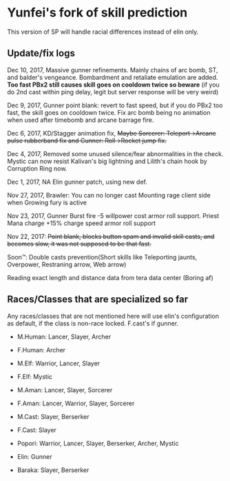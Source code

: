 # Yunfei's fork of skill prediction

This version of SP will handle racial differences instead of elin only.


## Update/fix logs

Dec 10, 2017, Massive gunner refinements. Mainly chains of arc bomb, ST, and balder's vengeance. Bombardment and retaliate emulation are added. **Too fast PBx2 still causes skill goes on cooldown twice so beware** (if you do 2nd cast within ping delay, legit but server response will be very weird)

Dec 9, 2017, Gunner point blank: revert to fast speed, but if you do PBx2 too fast, the skill goes on cooldown twice. Fix arc bomb being no animation when used after timebomb and arcane barrage fire.

Dec 6, 2017, KD/Stagger animation fix, ~~Maybe Sorcerer: Teleport->Arcane pulse rubberband fix and Gunner: Roll->Rocket jump fix.~~

Dec 4, 2017, Removed some unused silence/fear abnormalities in the check. Mystic can now resist Kalivan's big lightning and Lilith's chain hook by Corruption Ring now.

Dec 1, 2017, NA Elin gunner patch, using new def.

Nov 27, 2017, Brawler: You can no longer cast Mounting rage client side when Growing fury is active

Nov 23, 2017, Gunner Burst fire -5 willpower cost armor roll support. Priest Mana charge +15% charge speed armor roll support

Nov 22, 2017: ~~Point blank, blocks button spam and invalid skill casts, and becomes slow, it was not supposed to be that fast.~~


Soon™: Double casts prevention(Short skills like Teleporting jaunts, Overpower, Restraning arrow, Web arrow)

Reading exact length and distance data from tera data center (Boring af)


## Races/Classes that are specialized so far

Any races/classes that are not mentioned here will use elin's configuration as default, if the class is non-race locked. F.cast's if gunner.

- M.Human: Lancer, Slayer, Archer

- F.Human: Archer

- M.Elf: Warrior, Lancer, Slayer

- F.Elf: Mystic

- M.Aman: Lancer, Slayer, Sorcerer

- F.Aman: Lancer, Warrior, Slayer, Sorcerer

- M.Cast: Slayer, Berserker

- F.Cast: Slayer

- Popori: Warrior, Lancer, Slayer, Berserker, Archer, Mystic

- Elin: Gunner

- Baraka: Slayer, Berserker
